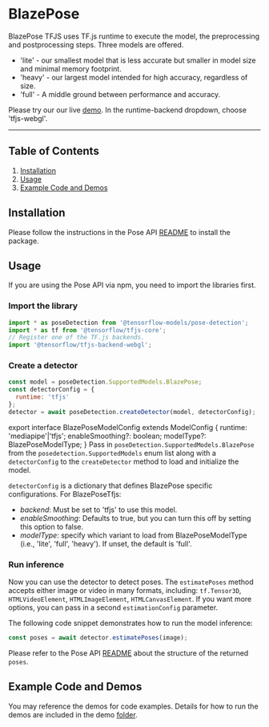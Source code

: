 # BlazePose

BlazePose TFJS uses TF.js runtime to execute the model, the preprocessing and postprocessing steps.
Three models are offered.

* 'lite' - our smallest model that is less accurate but smaller in model size and minimal memory footprint.
* 'heavy' - our largest model intended for high accuracy, regardless of size.
* 'full' - A middle ground between performance and accuracy.

Please try our our live [demo](https://storage.googleapis.com/tfjs-models/demos/pose-detection/index.html?model=blazepose).
In the runtime-backend dropdown, choose 'tfjs-webgl'.

--------------------------------------------------------------------------------

## Table of Contents

1.  [Installation](#installation)
2.  [Usage](#usage)
3.  [Example Code and Demos](#example-code-and-demos)

## Installation

Please follow the instructions in the Pose API
[README](https://github.com/tensorflow/tfjs-models/blob/master/pose-detection/README.md#installation)
to install the package.

## Usage

If you are using the Pose API via npm, you need to import the libraries first.

### Import the library

```javascript
import * as poseDetection from '@tensorflow-models/pose-detection';
import * as tf from '@tensorflow/tfjs-core';
// Register one of the TF.js backends.
import '@tensorflow/tfjs-backend-webgl';
```


### Create a detector

```javascript
const model = poseDetection.SupportedModels.BlazePose;
const detectorConfig = {
  runtime: 'tfjs'
};
detector = await poseDetection.createDetector(model, detectorConfig);
```
export interface BlazePoseModelConfig extends ModelConfig {
  runtime: 'mediapipe'|'tfjs';
  enableSmoothing?: boolean;
  modelType?: BlazePoseModelType;
}
Pass in `poseDetection.SupportedModels.BlazePose` from the
`posedetection.SupportedModels` enum list along with a `detectorConfig` to the
`createDetector` method to load and initialize the model.

`detectorConfig` is a dictionary that defines BlazePose specific configurations.
For BlazePoseTfjs:

*   *backend*: Must be set to 'tfjs' to use this model.
*   *enableSmoothing*: Defaults to true, but you can turn this off by setting
    this option to false.
*   *modelType*: specify which variant to load from BlazePoseModelType (i.e.,
    'lite', 'full', 'heavy'). If unset, the default is 'full'.

### Run inference

Now you can use the detector to detect poses. The `estimatePoses` method
accepts either image or video in many formats, including: `tf.Tensor3D`,
`HTMLVideoElement`, `HTMLImageElement`, `HTMLCanvasElement`. If you want more
options, you can pass in a second `estimationConfig` parameter.

The following code snippet demonstrates how to run the model inference:

```javascript
const poses = await detector.estimatePoses(image);
```

Please refer to the Pose API
[README](https://github.com/tensorflow/tfjs-models/blob/master/pose-detection/README.md#pose-estimation)
about the structure of the returned `poses`.

## Example Code and Demos

You may reference the demos for code examples. Details for how to run the demos
are included in the demo
[folder](https://github.com/tensorflow/tfjs-models/tree/master/pose-detection/demo).

